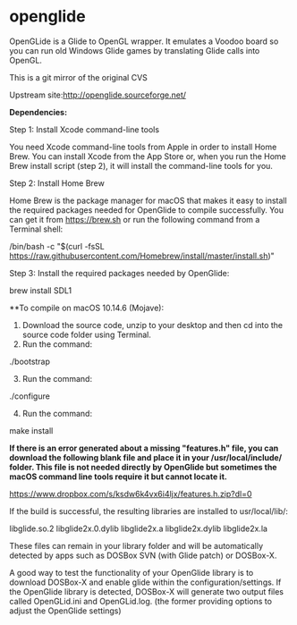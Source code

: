 # openglide

OpenGLide is a Glide to OpenGL wrapper. It emulates a Voodoo board so you can run old Windows Glide games by translating Glide calls into OpenGL.

This is a git mirror of the original CVS

Upstream site:http://openglide.sourceforge.net/


**Dependencies:**

Step 1: Install Xcode command-line tools

You need Xcode command-line tools from Apple in order to install Home Brew. You can install Xcode from the App Store or, when you run the Home Brew install script (step 2), it will install the command-line tools for you.

Step 2: Install Home Brew

Home Brew is the package manager for macOS that makes it easy to install the required packages needed for OpenGlide to compile successfully. You can get it from https://brew.sh or run the following command from a Terminal shell:

/bin/bash -c "$(curl -fsSL https://raw.githubusercontent.com/Homebrew/install/master/install.sh)"

Step 3: Install the required packages needed by OpenGlide:

brew install SDL1

**To compile on macOS 10.14.6 (Mojave):

1. Download the source code, unzip to your desktop and then cd into the source code folder using Terminal.
2. Run the command: 

./bootstrap

3. Run the command: 

./configure

4. Run the command: 

make install

__If there is an error generated about a missing "features.h" file, you can download the following blank file and place it in your /usr/local/include/ folder. This file is not needed directly by OpenGlide but sometimes the macOS command line tools require it but cannot locate it.__

https://www.dropbox.com/s/ksdw6k4vx6i4ljx/features.h.zip?dl=0

If the build is successful, the resulting libraries are installed to usr/local/lib/:

libglide.so.2
libglide2x.0.dylib
libglide2x.a
libglide2x.dylib
libglide2x.la

These files can remain in your library folder and will be automatically detected by apps such as DOSBox SVN (with Glide patch) or DOSBox-X.

A good way to test the functionality of your OpenGlide library is to download DOSBox-X and enable glide within the configuration/settings. If the OpenGlide library is detected, DOSBox-X will generate two output files called OpenGLid.ini and OpenGLid.log. (the former providing options to adjust the OpenGlide settings)
